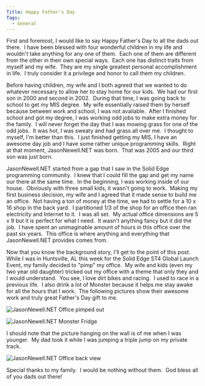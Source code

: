 ```yaml
---
Title: Happy Father's Day
Tags:
  - General
---
```


First and foremost, I would like to say Happy Father's Day to all the dads out there.  I have been blessed with four wonderful children in my life and wouldn't take anything for any one of them.  Each one of them are different from the other in their own special ways.  Each one has distinct traits from myself and my wife.  They are my single greatest personal accomplishment in life.  I truly consider it a privilege and honor to call them my children.

Before having children, my wife and I both agreed that we wanted to do whatever necessary to allow her to stay home for our kids.  We had our first son in 2000 and second in 2002.  During that time, I was going back to school to get my MIS degree.  My wife essentially raised them by herself because between work and school, I was not available.  After I finished school and got my degree, I was working odd jobs to make extra money for the family.  I will never forget the day that I was mowing grass for one of the odd jobs.  It was hot, I was sweaty and had grass all over me.  I thought to myself, I'm better than this.  I just finished getting my MIS, I have an awesome day job and I have some rather unique programming skills.  Right at that moment, JasonNewell.NET was born.  That was 2005 and our third son was just born.

JasonNewell.NET started from a gap that I saw in the Solid Edge programming community.  I knew that I could fill the gap and get my name our there at the same time.  In the beginning, I was working inside of our house.  Obviously with three small kids, it wasn't going to work.  Making my first business decision, my wife and I agreed that it made sense to build me an office.  Not having a ton of money at the time, we had to settle for a 10 x 16 shop in the back yard.  I partitioned 1/3 of the shop for an office then ran electricity and Internet to it.  I was all set.  My actual office dimensions are 5 x 9 but it is perfect for what I need.  It wasn't anything fancy but it did the job.  I have spent an unimaginable amount of hours in this office over the past six years.  This office is where anything and everything that JasonNewell.NET provides comes from.

Now that you know the background story, I'll get to the point of this post.  While I was in Huntsville, AL this week for the Solid Edge ST4 Global Launch Event, my family decided to "pimp" my office.  My wife and kids (even my two year old daughter) tricked out my office with a theme that only they and I would understand.  You see, I love dirt bikes and racing.  I used to race in a previous life.  I also drink a lot of Monster because it helps me stay awake for all the hours that I work.  The following pictures show their awesome work and truly great Father's Day gift to me.

![](http://blob.jasonnewell.net/blog/2011-06-19_1.jpg "JasonNewell.NET Office pimped out")

![](http://blob.jasonnewell.net/blog/2011-06-19_2.jpg "JasonNewell.NET Monster Fridge")

I should note that the picture hanging on the wall is of me when I was younger.  My dad took it while I was jumping a triple jump on my private track.

![](http://blob.jasonnewell.net/blog/2011-06-19_3.jpg "JasonNewell.NET Office back view")

Special thanks to my family.  I would be nothing without them.  God bless all of you dads out there!
